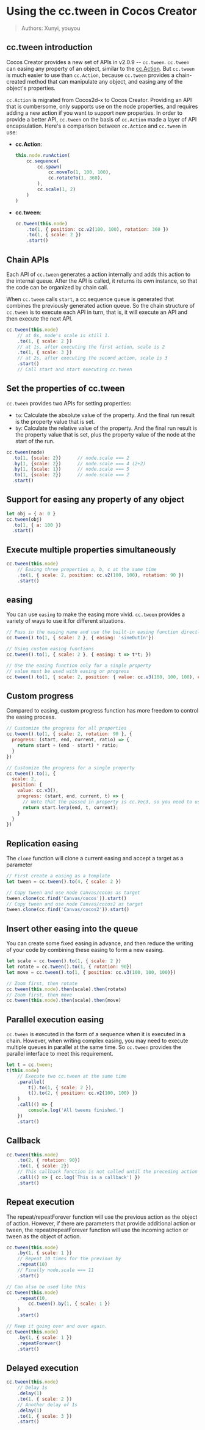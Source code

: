 # Using the cc.tween in Cocos Creator

> Authors: Xunyi, youyou

## cc.tween introduction

Cocos Creator provides a new set of APIs in v2.0.9 -- `cc.tween`. `cc.tween` can easing any property of an object, similar to the [cc.Action](actions.md). But `cc.tween` is much easier to use than `cc.Action`, because `cc.tween` provides a chain-created method that can manipulate any object, and easing any of the object's properties.

`cc.Action` is migrated from Cocos2d-x to Cocos Creator. Providing an API that is cumbersome, only supports use on the node properties, and requires adding a new action if you want to support new properties. In order to provide a better API, `cc.tween` on the basis of `cc.Action` made a layer of API encapsulation. Here's a comparison between `cc.Action` and `cc.tween` in use:

- **cc.Action**:

  ```js
  this.node.runAction(
      cc.sequence(
          cc.spawn(
              cc.moveTo(1, 100, 100),
              cc.rotateTo(1, 360),
          ),
          cc.scale(1, 2)
      )
  )
  ```

- **cc.tween**:

  ```js
  cc.tween(this.node)
      .to(1, { position: cc.v2(100, 100), rotation: 360 })
      .to(1, { scale: 2 })
      .start()
  ```

## Chain APIs

Each API of `cc.tween` generates a action internally and adds this action to the internal queue. After the API is called, it returns its own instance, so that the code can be organized by chain call.

When `cc.tween` calls `start`, a cc.sequence queue is generated that combines the previously generated action queue.
So the chain structure of `cc.tween` is to execute each API in turn, that is, it will execute an API and then execute the next API.

```js
cc.tween(this.node)
    // at 0s, node's scale is still 1.
    .to(1, { scale: 2 })
    // at 1s, after executing the first action, scale is 2
    .to(1, { scale: 3 })
    // at 2s, after executing the second action, scale is 3
    .start()
    // Call start and start executing cc.tween
```

## Set the properties of cc.tween

`cc.tween` provides two APIs for setting properties:

- `to`: Calculate the absolute value of the property. And the final run result is the property value that is set.
- `by`: Calculate the relative value of the property. And the final run result is the property value that is set, plus the property value of the node at the start of the run.

```js
cc.tween(node)
  .to(1, {scale: 2})      // node.scale === 2
  .by(1, {scale: 2})      // node.scale === 4 (2+2)
  .by(1, {scale: 1})      // node.scale === 5
  .to(1, {scale: 2})      // node.scale === 2
  .start()
```

## Support for easing any property of any object

```js
let obj = { a: 0 }
cc.tween(obj)
  .to(1, { a: 100 })
  .start()
```

## Execute multiple properties simultaneously

```js
cc.tween(this.node)
    // Easing three properties a, b, c at the same time
    .to(1, { scale: 2, position: cc.v2(100, 100), rotation: 90 })
    .start()
```

## easing

You can use `easing` to make the easing more vivid. `cc.tween` provides a variety of ways to use it for different situations.

```js
// Pass in the easing name and use the built-in easing function directly
cc.tween().to(1, { scale: 2 }, { easing: 'sineOutIn'})

// Using custom easing functions
cc.tween().to(1, { scale: 2 }, { easing: t => t*t; })

// Use the easing function only for a single property
// value must be used with easing or progress
cc.tween().to(1, { scale: 2, position: { value: cc.v3(100, 100, 100), easing: 'sineOutIn' } })
```

## Custom progress

Compared to easing, custom progress function has more freedom to control the easing process.

```js
// Customize the progress for all properties
cc.tween().to(1, { scale: 2, rotation: 90 }, {
  progress: (start, end, current, ratio) => {
    return start + (end - start) * ratio;
  }
})

// Customize the progress for a single property
cc.tween().to(1, {
  scale: 2,
  position: {
    value: cc.v3(),
    progress: (start, end, current, t) => {
      // Note that the passed in property is cc.Vec3, so you need to use Vec3.lerp for interpolation calculations
      return start.lerp(end, t, current);
    }
  }
})
```

## Replication easing

The `clone` function will clone a current easing and accept a target as a parameter

```js
// First create a easing as a template
let tween = cc.tween().to(4, { scale: 2 })

// Copy tween and use node Canvas/cocos as target
tween.clone(cc.find('Canvas/cocos')).start()
// Copy tween and use node Canvas/cocos2 as target
tween.clone(cc.find('Canvas/cocos2')).start()
```

## Insert other easing into the queue

You can create some fixed easing in advance, and then reduce the writing of your code by combining these easing to form a new easing.

```js
let scale = cc.tween().to(1, { scale: 2 })
let rotate = cc.tween().to(1, { rotation: 90})
let move = cc.tween().to(1, { position: cc.v3(100, 100, 100)})

// Zoom first, then rotate
cc.tween(this.node).then(scale).then(rotate)
// Zoom first, then move
cc.tween(this.node).then(scale).then(move)
```

## Parallel execution easing

`cc.tween` is executed in the form of a sequence when it is executed in a chain. However, when writing complex easing, you may need to execute multiple queues in parallel at the same time. So `cc.tween` provides the parallel interface to meet this requirement.

```js
let t = cc.tween;
t(this.node)
    // Execute two cc.tween at the same time
    .parallel(
        t().to(1, { scale: 2 }),
        t().to(2, { position: cc.v2(100, 100) })
    )
    .call(() => {
        console.log('All tweens finished.')
    })
    .start()
```

## Callback

```js
cc.tween(this.node)
    .to(2, { rotation: 90})
    .to(1, { scale: 2})
    // This callback function is not called until the preceding action has been performed
    .call(() => { cc.log('This is a callback') })
    .start()
```

## Repeat execution

The repeat/repeatForever function will use the previous action as the object of action. However, if there are parameters that provide additional action or tween, the repeat/repeatForever function will use the incoming action or tween as the object of action.

```js
cc.tween(this.node)
    .by(1, { scale: 1 })
    // Repeat 10 times for the previous by
    .repeat(10)
    // Finally node.scale === 11
    .start()

// Can also be used like this
cc.tween(this.node)
    .repeat(10,
        cc.tween().by(1, { scale: 1 })
    )
    .start()

// Keep it going over and over again.
cc.tween(this.node)
    .by(1, { scale: 1 })
    .repeatForever()
    .start()
```

## Delayed execution

```js
cc.tween(this.node)
    // Delay 1s
    .delay(1)
    .to(1, { scale: 2 })
    // Another delay of 1s
    .delay(1)
    .to(1, { scale: 3 })
    .start()
```
